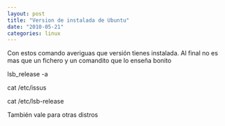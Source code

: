 ```yaml
---
layout: post
title: "Version de instalada de Ubuntu"
date: "2010-05-21"
categories: linux
---
```


Con estos comando averiguas que versión tienes instalada. Al final no es mas que un fichero y un comandito que lo enseña bonito

lsb\_release -a

cat /etc/issus

cat /etc/lsb-release

También vale para otras distros
